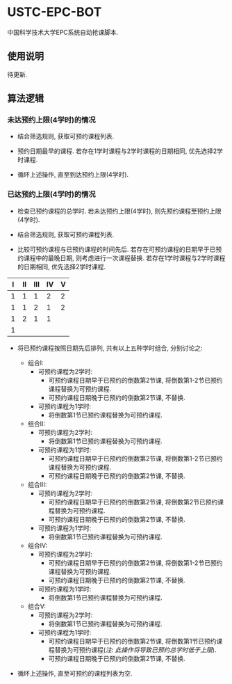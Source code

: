 # USTC-EPC-BOT
中国科学技术大学EPC系统自动抢课脚本.


## 使用说明

待更新.





## 算法逻辑

### 未达预约上限(4学时)的情况

- 结合筛选规则, 获取可预约课程列表.

- 预约日期最早的课程. 若存在1学时课程与2学时课程的日期相同, 优先选择2学时课程.

- 循环上述操作, 直至到达预约上限(4学时).


### 已达预约上限(4学时)的情况

- 检查已预约课程的总学时. 若未达预约上限(4学时), 则先预约课程至预约上限(4学时).

- 结合筛选规则, 获取可预约课程列表.

- 比较可预约课程与已预约课程的时间先后. 若存在可预约课程的日期早于已预约课程中的最晚日期, 则考虑进行一次课程替换. 若存在1学时课程与2学时课程的日期相同, 优先选择2学时课程.

<center>

| I | II | III | IV | V |
| - | -  | -   | -  | - |
| 1 | 1  | 1   | 2  | 2 |
| 1 | 1  | 2   | 1  | 2 |
| 1 | 2  | 1   | 1  |   |
| 1 |    |     |    |   |

</center>

- 将已预约课程按照日期先后排列, 共有以上五种学时组合, 分别讨论之:
    + 组合I: 
        - 可预约课程为2学时: 
            + 可预约课程日期早于已预约的倒数第2节课, 将倒数第1-2节已预约课程替换为可预约课程.
            + 可预约课程日期晚于已预约的倒数第2节课, 不替换.
        - 可预约课程为1学时: 
            + 将倒数第1节已预约课程替换为可预约课程.
    + 组合II: 
        - 可预约课程为2学时: 
            + 将倒数第1节已预约课程替换为可预约课程.
        - 可预约课程为1学时: 
            + 可预约课程日期早于已预约的倒数第2节课, 将倒数第1-2节已预约课程替换为可预约课程.
            + 可预约课程日期晚于已预约的倒数第2节课, 不替换.
    + 组合III: 
        - 可预约课程为2学时: 
            + 可预约课程日期早于已预约的倒数第2节课, 将倒数第2节已预约课程替换为可预约课程.
            + 可预约课程日期晚于已预约的倒数第2节课, 不替换.
        - 可预约课程为1学时: 
            + 将倒数第1节已预约课程替换为可预约课程.
    + 组合IV: 
        - 可预约课程为2学时: 
            + 可预约课程日期早于已预约的倒数第2节课, 将倒数第1-2节已预约课程替换为可预约课程.
            + 可预约课程日期晚于已预约的倒数第2节课, 不替换.
        - 可预约课程为1学时: 
            + 将倒数第1节已预约课程替换为可预约课程.
    + 组合V: 
        - 可预约课程为2学时: 
            + 将倒数第1节已预约课程替换为可预约课程.
        - 可预约课程为1学时: 
            + 可预约课程日期早于已预约的倒数第2节课, 将倒数第1节已预约课程替换为可预约课程(*注: 此操作将导致已预约总学时低于上限*).
            + 可预约课程日期晚于已预约的倒数第2节课, 不替换.

- 循环上述操作, 直至可预约的课程列表为空.

